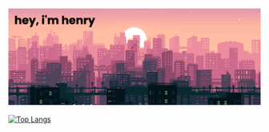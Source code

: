 ### ![hi, i'm henry](heading.png)
[![Top Langs](https://github-readme-stats.vercel.app/api/top-langs/?username=thabnir)](https://github.com/anuraghazra/github-readme-stats)


<!--
**thabnir/thabnir** is a ✨ _special_ ✨ repository because its `README.md` (this file) appears on your GitHub profile.

Here are some ideas to get you started:

- 🔭 I’m currently working on ...
- 🌱 I’m currently learning ...
- 👯 I’m looking to collaborate on ...
- 🤔 I’m looking for help with ...
- 💬 Ask me about ...
- 📫 How to reach me: ...
- 😄 Pronouns: ...
- ⚡ Fun fact: ...
-->
